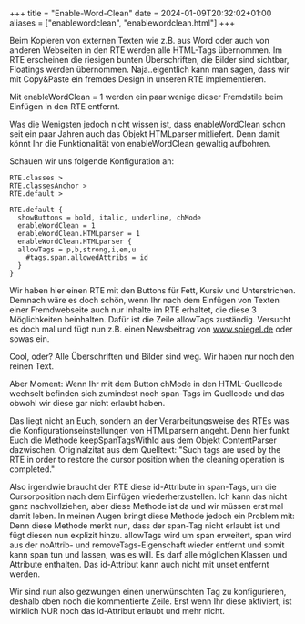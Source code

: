 +++
title = "Enable-Word-Clean"
date = 2024-01-09T20:32:02+01:00
aliases = ["enablewordclean", "enablewordclean.html"]
+++

Beim Kopieren von externen Texten wie z.B. aus Word oder auch von anderen Webseiten in den RTE werden alle HTML-Tags übernommen. Im RTE erscheinen die riesigen bunten Überschriften, die Bilder sind sichtbar, Floatings werden übernommen. Naja..eigentlich kann man sagen, dass wir mit Copy&Paste ein fremdes Design in unseren RTE implementieren.

Mit enableWordClean = 1 werden ein paar wenige dieser Fremdstile beim Einfügen in den RTE entfernt.

Was die Wenigsten jedoch nicht wissen ist, dass enableWordClean schon seit ein paar Jahren auch das Objekt HTMLparser mitliefert. Denn damit könnt Ihr die Funktionalität von enableWordClean gewaltig aufbohren.

Schauen wir uns folgende Konfiguration an:

```typo3_typoscript
RTE.classes >
RTE.classesAnchor >
RTE.default >

RTE.default {
  showButtons = bold, italic, underline, chMode
  enableWordClean = 1
  enableWordClean.HTMLparser = 1
  enableWordClean.HTMLparser {
  allowTags = p,b,strong,i,em,u
    #tags.span.allowedAttribs = id
  }
}
```

Wir haben hier einen RTE mit den Buttons für Fett, Kursiv und Unterstrichen. Demnach wäre es doch schön, wenn Ihr nach dem Einfügen von Texten einer Fremdwebseite auch nur Inhalte im RTE erhaltet, die diese 3 Möglichkeiten beinhalten. Dafür ist die Zeile allowTags zuständig. Versucht es doch mal und fügt nun z.B. einen Newsbeitrag von www.spiegel.de oder sowas ein.

Cool, oder? Alle Überschriften und Bilder sind weg. Wir haben nur noch den reinen Text.

Aber Moment: Wenn Ihr mit dem Button chMode in den HTML-Quellcode wechselt befinden sich zumindest noch span-Tags im Quellcode und das obwohl wir diese gar nicht erlaubt haben.

Das liegt nicht an Euch, sondern an der Verarbeitungsweise des RTEs was die Konfigurationseinstellungen von HTMLparsern angeht. Denn hier funkt Euch die Methode keepSpanTagsWithId aus dem Objekt ContentParser dazwischen. Originalzitat aus dem Quelltext: "Such tags are used by the RTE in order to restore the cursor position when the cleaning operation is completed."

Also irgendwie braucht der RTE diese id-Attribute in span-Tags, um die Cursorposition nach dem Einfügen wiederherzustellen. Ich kann das nicht ganz nachvollziehen, aber diese Methode ist da und wir müssen erst mal damit leben. In meinen Augen bringt diese Methode jedoch ein Problem mit: Denn diese Methode merkt nun, dass der span-Tag nicht erlaubt ist und fügt diesen nun explizit hinzu. allowTags wird um span erweitert, span wird aus der noAttrib- und removeTags-Eigenschaft wieder entfernt und somit kann span tun und lassen, was es will. Es darf alle möglichen Klassen und Attribute enthalten. Das id-Attribut kann auch nicht mit unset entfernt werden.

Wir sind nun also gezwungen einen unerwünschten Tag zu konfigurieren, deshalb oben noch die kommentierte Zeile. Erst wenn Ihr diese aktiviert, ist wirklich NUR noch das id-Attribut erlaubt und mehr nicht.
